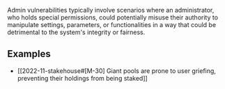 Admin vulnerabilities typically involve scenarios where an administrator, who holds special permissions, could potentially misuse their authority to manipulate settings, parameters, or functionalities in a way that could be detrimental to the system's integrity or fairness.

## Examples
- [[2022-11-stakehouse#[M-30] Giant pools are prone to user griefing, preventing their holdings from being staked]]

